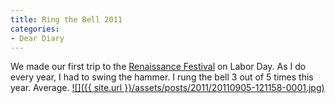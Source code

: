 ```yaml
---
title: Ring the Bell 2011
categories:
- Dear Diary
---
```


We made our first trip to the [Renaissance Festival](http://www.renaissancefest.com/MRF/) on Labor Day. As I do every year, I had to swing the hammer. I rung the bell 3 out of 5 times this year. Average.
[![]({{ site.url }}/assets/posts/2011/20110905-121158-0001.jpg)](http://thingelstad.com/s/ring-the-bell-2011/20110905-121158-0001/img)
